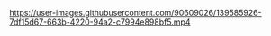 


https://user-images.githubusercontent.com/90609026/139585926-7df15d67-663b-4220-94a2-c7994e898bf5.mp4

